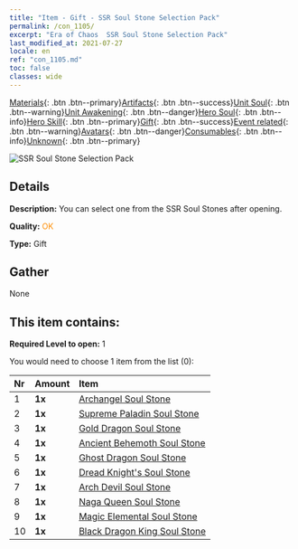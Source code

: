 ```yaml
---
title: "Item - Gift - SSR Soul Stone Selection Pack"
permalink: /con_1105/
excerpt: "Era of Chaos  SSR Soul Stone Selection Pack"
last_modified_at: 2021-07-27
locale: en
ref: "con_1105.md"
toc: false
classes: wide
---
```

 [Materials](/Items/){: .btn .btn--primary}[Artifacts](/Items/Artifacts/){: .btn .btn--success}[Unit Soul](/Items/UnitSoul/){: .btn .btn--warning}[Unit Awakening](/Items/UnitAwakening/){: .btn .btn--danger}[Hero Soul](/Items/HeroSoul/){: .btn .btn--info}[Hero Skill](/Items/HeroSkill/){: .btn .btn--primary}[Gift](/Items/Gift/){: .btn .btn--success}[Event related](/Items/Events/){: .btn .btn--warning}[Avatars](/Items/Avatars/){: .btn .btn--danger}[Consumables](/Items/Consumables/){: .btn .btn--info}[Unknown](/Items/Unknown/){: .btn .btn--primary}

 ![SSR Soul Stone Selection Pack](/images/t/i_907560.png)

## Details
 **Description:** You can select one from the SSR Soul Stones after opening.

 **Quality:** <span style="color: #FF8C00">OK</span>

 **Type:** Gift

## Gather

  None

## This item contains:

 **Required Level to open:** 1

 You would need to choose 1 item from the list (0):

  | Nr | Amount |     Item    |
  |:---|:-------|:------------|
  | 1 |  **1x** | [Archangel Soul Stone](/Items/unt_288/) |  | 
  | 2 |  **1x** | [Supreme Paladin Soul Stone](/Items/unt_289/) |  | 
  | 3 |  **1x** | [Gold Dragon Soul Stone](/Items/unt_295/) |  | 
  | 4 |  **1x** | [Ancient Behemoth Soul Stone](/Items/unt_311/) |  | 
  | 5 |  **1x** | [Ghost Dragon Soul Stone](/Items/unt_303/) |  | 
  | 6 |  **1x** | [Dread Knight's Soul Stone](/Items/unt_302/) |  | 
  | 7 |  **1x** | [Arch Devil Soul Stone](/Items/unt_318/) |  | 
  | 8 |  **1x** | [Naga Queen Soul Stone](/Items/unt_325/) |  | 
  | 9 |  **1x** | [Magic Elemental Soul Stone](/Items/unt_347/) |  | 
  | 10 |  **1x** | [Black Dragon King Soul Stone](/Items/unt_334/) |  | 
